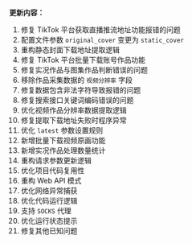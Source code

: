 **更新内容：**

1. 修复 TikTok 平台获取直播推流地址功能报错的问题
2. 配置文件参数 `original_cover` 变更为 `static_cover`
3. 重构静态封面下载地址提取逻辑
4. 修复 TikTok 平台批量下载账号作品功能
5. 修复实况作品与图集作品判断错误的问题
6. 移除作品采集数据的 `视频分辨率` 字段
7. 修复数据包含非法字符导致报错的问题
8. 修复搜索接口关键词编码错误的问题
9. 优化视频作品分辨率数据提取逻辑
10. 修复提取下载地址失败时程序异常
11. 优化 `latest` 参数设置规则
12. 新增批量下载视频原画功能
13. 新增实况作品处理数量统计
14. 重构请求参数更新逻辑
15. 优化项目代码复用性
16. 重构 Web API 模式
17. 优化网络异常捕获
18. 优化代码运行逻辑
19. 支持 `SOCKS` 代理
20. 优化运行状态提示
21. 修复其他已知问题
